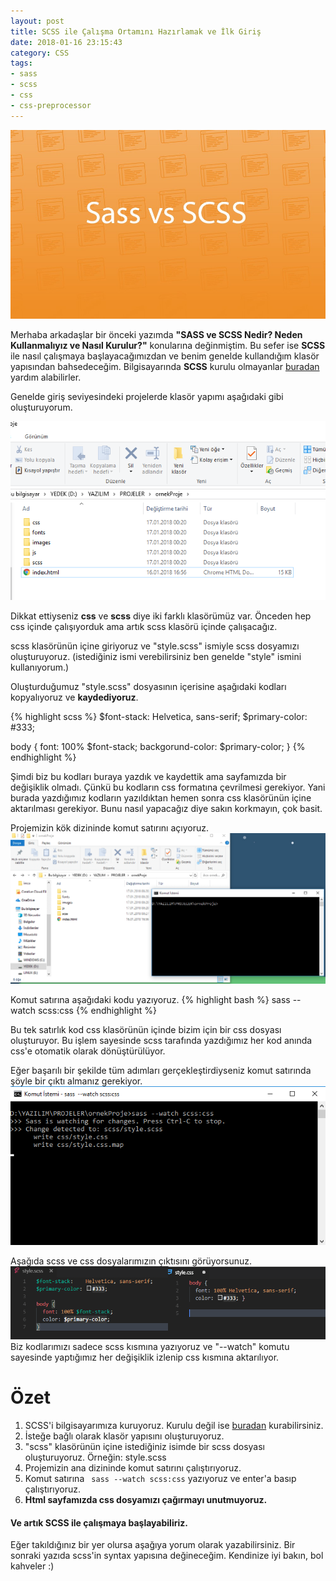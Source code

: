 ```yaml
---
layout: post
title: SCSS ile Çalışma Ortamını Hazırlamak ve İlk Giriş
date: 2018-01-16 23:15:43
category: CSS
tags:
- sass
- scss
- css
- css-preprocessor
---
```

<div class="bg-image-post" >
<img style="max-height:500px;" src="./static/images/post_image/scss-ile-calisma-ortamini-hazirlamak-ve-ilk-giris.html/bg.jpeg" alt="image">
  </div>

Merhaba arkadaşlar bir önceki yazımda <strong>"SASS ve SCSS Nedir? Neden Kullanmalıyız ve Nasıl Kurulur?"</strong> konularına değinmiştim. Bu sefer ise <strong>SCSS</strong> ile nasıl çalışmaya başlayacağımızdan ve benim genelde kullandığım klasör yapısından bahsedeceğim. 
Bilgisayarında <strong>SCSS</strong> kurulu olmayanlar <a href="http://furkanbayram.net/sass-ve-scss-nedir-neden-kullanmaliyiz-nasil-kurulur.html" target="?blank">buradan</a> yardım alabilirler. 




Genelde giriş seviyesindeki projelerde klasör yapımı aşağıdaki gibi oluşturuyorum.

<img src="/static/images/post_image/scss-ile-calisma-ortamini-hazirlamak-ve-ilk-giris.html/1.png" class="img-responsive img-thumbnail" alt="">


Dikkat ettiyseniz <strong>css</strong> ve <strong>scss</strong> diye iki farklı klasörümüz var. Önceden hep css içinde çalışıyorduk ama artık scss klasörü içinde çalışacağız. 

scss klasörünün içine giriyoruz ve "style.scss" ismiyle scss dosyamızı oluşturuyoruz. (istediğiniz ismi verebilirsiniz ben genelde "style" ismini kullanıyorum.)

Oluşturduğumuz "style.scss" dosyasının içerisine aşağıdaki kodları kopyalıyoruz ve <strong>kaydediyoruz</strong>.

{% highlight scss %}
$font-stack:    Helvetica, sans-serif;
$primary-color: #333;

body {
  font: 100% $font-stack;
  backgorund-color: $primary-color;
}
{% endhighlight %}

Şimdi biz bu kodları buraya yazdık ve kaydettik ama sayfamızda bir değişiklik olmadı. Çünkü bu kodların css formatına çevrilmesi gerekiyor. Yani burada yazdığımız kodların yazıldıktan hemen sonra css klasörünün içine aktarılması gerekiyor. Bunu nasıl yapacağız diye sakın korkmayın, çok basit.

Projemizin kök dizininde komut satırını açıyoruz. 
<img src="/static/images/post_image/scss-ile-calisma-ortamini-hazirlamak-ve-ilk-giris.html/2.png" class="img-responsive img-thumbnail" alt="">


Komut satırına aşağıdaki kodu yazıyoruz.
{% highlight bash %}
sass --watch scss:css 
{% endhighlight %}

Bu tek satırlık kod css klasörünün içinde bizim için bir css dosyası oluşturuyor. Bu işlem sayesinde scss tarafında yazdığımız her kod anında css'e otomatik olarak dönüştürülüyor.

Eğer başarılı bir şekilde tüm adımları gerçekleştirdiyseniz komut satırında şöyle bir çıktı almanız gerekiyor.
<img src="/static/images/post_image/scss-ile-calisma-ortamini-hazirlamak-ve-ilk-giris.html/4.png" class="img-responsive img-thumbnail" alt="">


Aşağıda scss ve css dosyalarımızın çıktısını görüyorsunuz.
<img src="/static/images/post_image/scss-ile-calisma-ortamini-hazirlamak-ve-ilk-giris.html/3.png" class="img-responsive img-thumbnail" alt="">
Biz kodlarımızı sadece scss kısmına yazıyoruz ve "--watch" komutu sayesinde yaptığımız her değişiklik izlenip css kısmına aktarılıyor.

<h1>Özet</h1>

1. SCSS'i bilgisayarımıza kuruyoruz. Kurulu değil ise <a href="http://furkanbayram.net/sass-ve-scss-nedir-neden-kullanmaliyiz-nasil-kurulur.html" target="?blank">buradan</a> kurabilirsiniz.
2. İsteğe bağlı olarak klasör yapısını oluşturuyoruz.
3. "scss" klasörünün içine istediğiniz isimde bir scss dosyası oluşturuyoruz. Örneğin: style.scss
4. Projemizin ana dizininde komut satırını çalıştırıyoruz.
5. Komut satırına <code> sass --watch scss:css</code> yazıyoruz ve enter'a basıp çalıştırıyoruz.
6. <strong>Html sayfamızda css dosyamızı çağırmayı unutmuyoruz.</strong>
<h4>Ve artık SCSS ile çalışmaya başlayabiliriz.</h4>

Eğer takıldığınız bir yer olursa aşağıya yorum olarak yazabilirsiniz. Bir sonraki yazıda scss'in syntax yapısına değineceğim. Kendinize iyi bakın, bol kahveler :)

